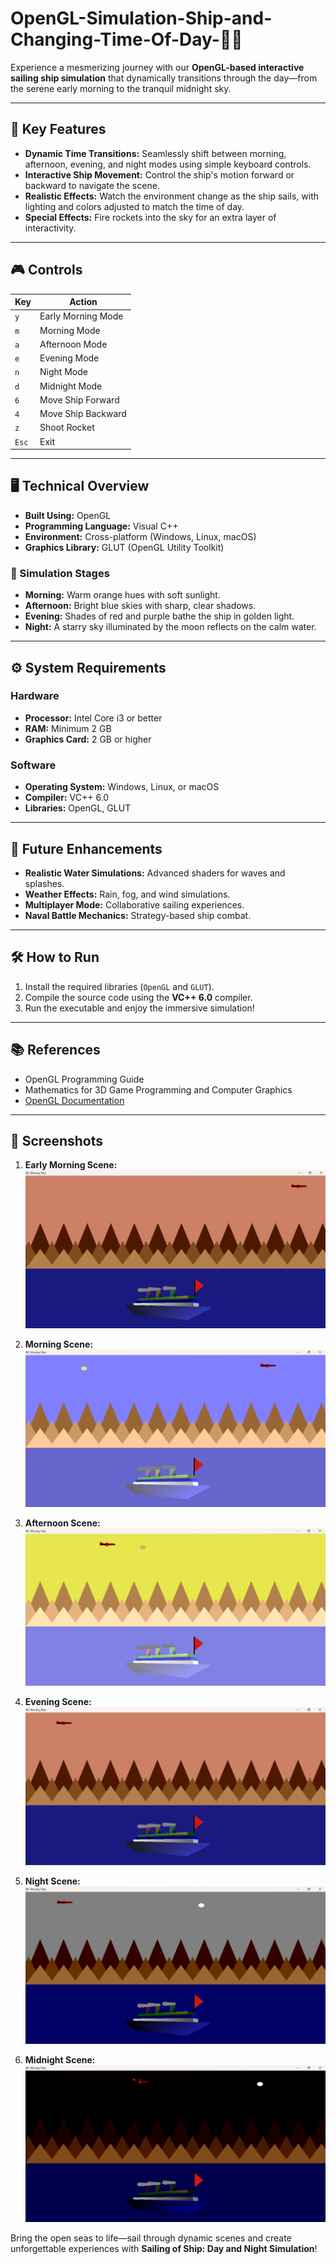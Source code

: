 # OpenGL-Simulation-Ship-and-Changing-Time-Of-Day-🌅🌌

Experience a mesmerizing journey with our **OpenGL-based interactive sailing ship simulation** that dynamically transitions through the day—from the serene early morning to the tranquil midnight sky.

---

## 🚀 Key Features

- **Dynamic Time Transitions:** Seamlessly shift between morning, afternoon, evening, and night modes using simple keyboard controls.
- **Interactive Ship Movement:** Control the ship's motion forward or backward to navigate the scene.
- **Realistic Effects:** Watch the environment change as the ship sails, with lighting and colors adjusted to match the time of day.
- **Special Effects:** Fire rockets into the sky for an extra layer of interactivity.

---

## 🎮 Controls

| Key | Action                          |
|-----|---------------------------------|
| `y` | Early Morning Mode              |
| `m` | Morning Mode                    |
| `a` | Afternoon Mode                  |
| `e` | Evening Mode                    |
| `n` | Night Mode                      |
| `d` | Midnight Mode                   |
| `6` | Move Ship Forward               |
| `4` | Move Ship Backward              |
| `z` | Shoot Rocket                    |
| `Esc` | Exit                          |

---

## 🖥️ Technical Overview

- **Built Using:** OpenGL
- **Programming Language:** Visual C++
- **Environment:** Cross-platform (Windows, Linux, macOS)
- **Graphics Library:** GLUT (OpenGL Utility Toolkit)

### 🎨 Simulation Stages
- **Morning:** Warm orange hues with soft sunlight.
- **Afternoon:** Bright blue skies with sharp, clear shadows.
- **Evening:** Shades of red and purple bathe the ship in golden light.
- **Night:** A starry sky illuminated by the moon reflects on the calm water.

---

## ⚙️ System Requirements

### Hardware
- **Processor:** Intel Core i3 or better
- **RAM:** Minimum 2 GB
- **Graphics Card:** 2 GB or higher

### Software
- **Operating System:** Windows, Linux, or macOS
- **Compiler:** VC++ 6.0
- **Libraries:** OpenGL, GLUT

---

## 🌟 Future Enhancements

- **Realistic Water Simulations:** Advanced shaders for waves and splashes.
- **Weather Effects:** Rain, fog, and wind simulations.
- **Multiplayer Mode:** Collaborative sailing experiences.
- **Naval Battle Mechanics:** Strategy-based ship combat.

---
## 🛠️ How to Run

1. Install the required libraries (`OpenGL` and `GLUT`).
2. Compile the source code using the **VC++ 6.0** compiler.
3. Run the executable and enjoy the immersive simulation!

---

## 📚 References

- OpenGL Programming Guide
- Mathematics for 3D Game Programming and Computer Graphics
- [OpenGL Documentation](https://www.opengl.org/documentation/)

---
## 📸 Screenshots

1. **Early Morning Scene:**
   ![Early Morning](Screenshots/Early%20Morning%20mode.png)

2. **Morning Scene:**
   ![Morning](Screenshots/Morning%20mode.png)

3. **Afternoon Scene:**
   ![Afternoon](Screenshots/Afternoon%20mood.png)

4. **Evening Scene:**
   ![Evening](Screenshots/Evening%20mood.png)

5. **Night Scene:**
   ![Night](Screenshots/Night%20mood.png)

6. **Midnight Scene:**
   ![Midnight](Screenshots/Midnight%20Mood.png)

Bring the open seas to life—sail through dynamic scenes and create unforgettable experiences with **Sailing of Ship: Day and Night Simulation**!
